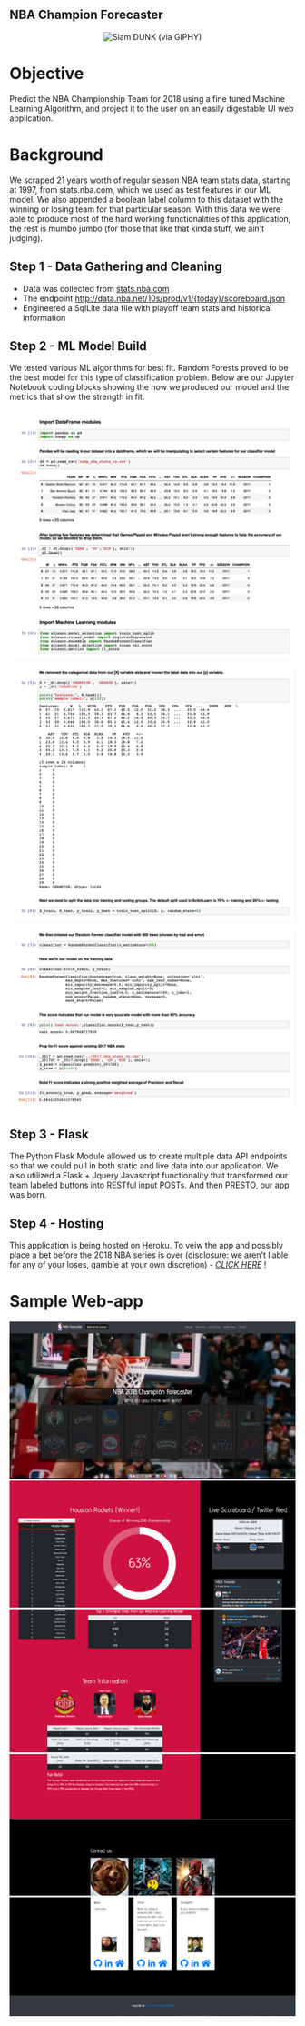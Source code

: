 ## NBA Champion Forecaster

<p align="center">
    <img src="https://media.giphy.com/media/6HXQPVYGQwJEs/giphy.gif" alt="Slam DUNK (via GIPHY)">
</p>


# Objective

Predict the NBA Championship Team for 2018 using a fine tuned Machine Learning Algorithm, and project it to the user on an easily digestable UI web application.


# Background

We scraped 21 years worth of regular season NBA team stats data, starting at 1997, from stats.nba.com, which we used as test features in our ML model. We also appended a boolean label column to this dataset with the winning or losing team for that particular season. With this data we were able to produce most of the hard working functionalities of this application, the rest is mumbo jumbo (for those that like that kinda stuff, we ain't judging).


## Step 1 - Data Gathering and Cleaning

* Data was collected from <a href="https://stats.nba.com/">stats.nba.com</a>
* The endpoint http://data.nba.net/10s/prod/v1/{today}/scoreboard.json
* Engineered a SqlLite data file with playoff team stats and historical information


## Step 2 - ML Model Build

We tested various ML algorithms for best fit. Random Forests proved to be the best model for this type of classification problem. Below are our Jupyter Notebook coding blocks showing the how we produced our model and the metrics that show the strength in fit.

<p align="center">
    <img src="images/notebook_1.png" alt="jupyter notebook 1">
</p>
<p align="center">
    <img src="images/notebook_2.png" alt="jupyter notebook 2">
</p>
<p align="center">
    <img src="images/notebook_3.png" alt="jupyter notebook 3">
</p>


## Step 3 - Flask

The Python Flask Module allowed us to create multiple data API endpoints so that we could pull in both static and live data into our application. We also utilized a Flask + Jquery Javascript functionality that transformed our team labeled buttons into RESTful input POSTs. And then PRESTO, our app was born.


## Step 4 - Hosting

This application is being hosted on Heroku. To veiw the app and possibly place a bet before the 2018 NBA series is over (disclosure: we aren't liable for any of your loses, gamble at your own discretion) - [*CLICK HERE*](https://nba-champion.herokuapp.com/) !


# Sample Web-app

![webpage image 1](images/webpage_1.png)
![webpage image 2](images/webpage_2.png)
![webpage image 3](images/webpage_3.png)
![webpage image 4](images/webpage_4.png)
![webpage image 5](images/webpage_5.png)
